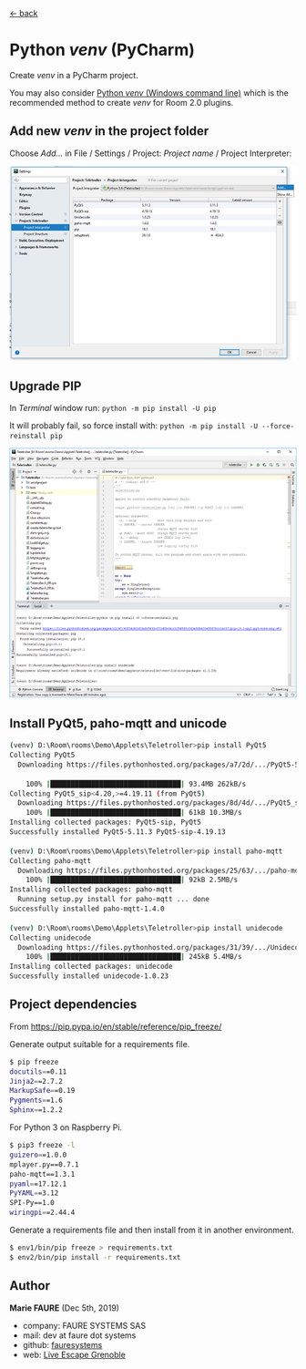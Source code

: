﻿[<- back](README.md)

# Python *venv* (PyCharm)
Create *venv* in a PyCharm project.

You may also consider [Python *venv* (Windows command line)](python-venv-windows.md) which is the recommended method to create *venv* for Room 2.0 plugins.


## Add new *venv* in the project folder
Choose *Add...* in File / Settings / Project: *Project name* / Project Interpreter:

![](assets/pycharm-add-venv.png)

## Upgrade PIP
In *Terminal* window run: `python -m pip install -U pip`

It will probably fail, so force install with: `python -m pip install -U --force-reinstall pip`

![](assets/pycharm-venv-upgrade-pip.png)


## Install PyQt5, paho-mqtt and unicode

```bash
(venv) D:\Room\rooms\Demo\Applets\Teletroller>pip install PyQt5
Collecting PyQt5
  Downloading https://files.pythonhosted.org/packages/a7/2d/.../PyQt5-5.11.3-5.11.2-cp35.cp36.cp37.cp38-none-win_amd64.whl (93.4MB)

    100% |████████████████████████████████| 93.4MB 262kB/s
Collecting PyQt5_sip<4.20,>=4.19.11 (from PyQt5)
  Downloading https://files.pythonhosted.org/packages/8d/4d/.../PyQt5_sip-4.19.13-cp36-none-win_amd64.whl (51kB)
    100% |████████████████████████████████| 61kB 10.3MB/s
Installing collected packages: PyQt5-sip, PyQt5
Successfully installed PyQt5-5.11.3 PyQt5-sip-4.19.13

(venv) D:\Room\rooms\Demo\Applets\Teletroller>pip install paho-mqtt
Collecting paho-mqtt
  Downloading https://files.pythonhosted.org/packages/25/63/.../paho-mqtt-1.4.0.tar.gz (88kB)
    100% |████████████████████████████████| 92kB 2.5MB/s
Installing collected packages: paho-mqtt
  Running setup.py install for paho-mqtt ... done
Successfully installed paho-mqtt-1.4.0

(venv) D:\Room\rooms\Demo\Applets\Teletroller>pip install unidecode
Collecting unidecode
  Downloading https://files.pythonhosted.org/packages/31/39/.../Unidecode-1.0.23-py2.py3-none-any.whl (237kB)
    100% |████████████████████████████████| 245kB 5.4MB/s
Installing collected packages: unidecode
Successfully installed unidecode-1.0.23
```


## Project dependencies

From https://pip.pypa.io/en/stable/reference/pip_freeze/


Generate output suitable for a requirements file.
```bash
$ pip freeze
docutils==0.11
Jinja2==2.7.2
MarkupSafe==0.19
Pygments==1.6
Sphinx==1.2.2
```

For Python 3 on Raspberry Pi.
```bash
$ pip3 freeze -l
guizero==1.0.0
mplayer.py==0.7.1
paho-mqtt==1.3.1
pyaml==17.12.1
PyYAML==3.12
SPI-Py==1.0
wiringpi==2.44.4
```

Generate a requirements file and then install from it in another environment.
```bash
$ env1/bin/pip freeze > requirements.txt
$ env2/bin/pip install -r requirements.txt
```


## Author

**Marie FAURE** (Dec 5th, 2019)
* company: FAURE SYSTEMS SAS
* mail: dev at faure dot systems
* github: <a href="https://github.com/fauresystems?tab=repositories" target="_blank">fauresystems</a>
* web: <a href="https://www.live-escape.net/" target="_blank">Live Escape Grenoble</a>